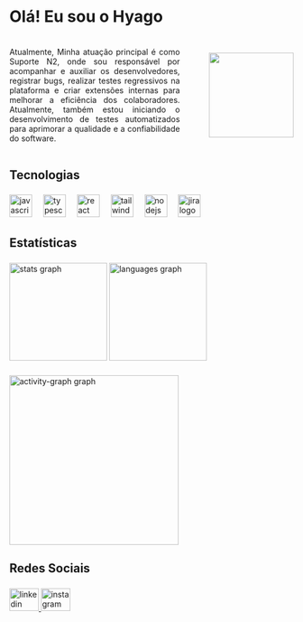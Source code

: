 <h1 align="left">Olá! Eu sou o Hyago</h1>

###

<div style="display: flex; justify-content: space-between; align-items: center; gap: 20px;">
  <div style="max-width: 60%; word-wrap: break-word; text-align: justify;">
    <p>
      Atualmente, Minha atuação principal é como Suporte N2, onde sou responsável por acompanhar e auxiliar os desenvolvedores, registrar bugs, realizar testes regressivos na plataforma e criar extensões internas para melhorar a eficiência dos colaboradores. Atualmente, também estou iniciando o desenvolvimento de testes automatizados para aprimorar a qualidade e a confiabilidade do software.
    </p>
  </div>

  <div>
    <img height="150" src="https://i.giphy.com/media/v1.Y2lkPTc5MGI3NjExNWxmczl5cXRiamZ0OHB0enkxZWZpcGY0Z3dvMmNha2Z6eGYyNm9vayZlcD12MV9pbnRlcm5hbF9naWZfYnlfaWQmY3Q9Zw/TLIVGGPBF5CogXXfWT/giphy.gif" />
  </div>
</div>



###

<h2 align="left">Tecnologias</h2>

###

<div align="left">
  <img src="https://skillicons.dev/icons?i=js" height="40" alt="javascript logo" />
  <img width="12" />
  <img src="https://skillicons.dev/icons?i=ts" height="40" alt="typescript logo" />
  <img width="12" />
  <img src="https://skillicons.dev/icons?i=react" height="40" alt="react logo" />
  <img width="12" />
  <img src="https://skillicons.dev/icons?i=tailwind" height="40" alt="tailwindcss logo" />
  <img width="12" />
  <img src="https://skillicons.dev/icons?i=nodejs" height="40" alt="nodejs logo" />
  <img width="12" />
  <img src="https://cdn.jsdelivr.net/gh/devicons/devicon/icons/jira/jira-original.svg" height="40" alt="jira logo" />
</div>

###

<h2 align="left">Estatísticas</h2>

###

<div align="left">
  <img src="https://github-readme-stats.vercel.app/api?username=DevHyagooc&hide_title=false&hide_rank=false&show_icons=true&include_all_commits=true&count_private=true&disable_animations=false&theme=monokai&locale=pt-br&hide_border=true&order=1&custom_title=Estat%C3%ADsticas%20de%20Hyago" height="173" alt="stats graph" />
  <img src="https://github-readme-stats.vercel.app/api/top-langs?username=DevHyagooc&locale=pt-br&hide_title=false&layout=compact&card_width=320&langs_count=6&theme=monokai&hide_border=true&order=2" height="173" alt="languages graph" />
</div>

###

<div align="left">
  <img src="https://github-readme-activity-graph.vercel.app/graph?username=DevHyagooc&radius=10&theme=monokai&area=true&order=5&bg_color=272822&point=f79f2f&title_color=e4266e&line=e4266e&area_color=e15794&hide_border=true&hide_title=false&custom_title=Contribui%C3%A7%C3%B5es" height="300" alt="activity-graph graph" />
</div>

###

<h2 align="left">Redes Sociais</h2>

###

<div align="left">
  <a href="https://www.linkedin.com/in/hyagooc/" target="_blank">
    <img src="https://raw.githubusercontent.com/maurodesouza/profile-readme-generator/master/src/assets/icons/social/linkedin/default.svg" width="52" height="40" alt="linkedin logo" />
  </a>
  <a href="https://www.instagram.com/hyagooc?igsh=MW83bGpycXU5OG13Mg==" target="_blank">
    <img src="https://raw.githubusercontent.com/maurodesouza/profile-readme-generator/master/src/assets/icons/social/instagram/default.svg" width="52" height="40" alt="instagram logo" />
  </a>
</div>

